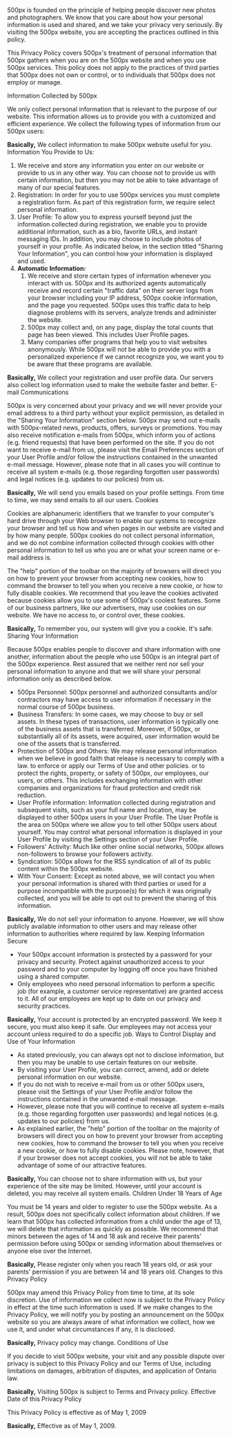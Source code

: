500px is founded on the principle of helping people discover new photos and photographers. We know that you care about how your personal information is used and shared, and we take your privacy very seriously. By visiting the 500px website, you are accepting the practices outlined in this policy.

This Privacy Policy covers 500px's treatment of personal information that 500px gathers when you are on the 500px website and when you use 500px services. This policy does not apply to the practices of third parties that 500px does not own or control, or to individuals that 500px does not employ or manage.

Information Collected by 500px

We only collect personal information that is relevant to the purpose of our website. This information allows us to provide you with a customized and efficient experience. We collect the following types of information from our 500px users:  
  

**Basically,** We collect information to make 500px website useful for you. Information You Provide to Us:

1.  We receive and store any information you enter on our website or provide to us in any other way. You can choose not to provide us with certain information, but then you may not be able to take advantage of many of our special features.
2.  Registration: In order for you to use 500px services you must complete a registration form. As part of this registration form, we require select personal information.
3.  User Profile: To allow you to express yourself beyond just the information collected during registration, we enable you to provide additional information, such as a bio, favorite URLs, and instant messaging IDs. In addition, you may choose to include photos of yourself in your profile. As indicated below, in the section titled "Sharing Your Information", you can control how your information is displayed and used.
4.  **Automatic Information:**
    1.  We receive and store certain types of information whenever you interact with us. 500px and its authorized agents automatically receive and record certain "traffic data" on their server logs from your browser including your IP address, 500px cookie information, and the page you requested. 500px uses this traffic data to help diagnose problems with its servers, analyze trends and administer the website.
    2.  500px may collect and, on any page, display the total counts that page has been viewed. This includes User Profile pages.
    3.  Many companies offer programs that help you to visit websites anonymously. While 500px will not be able to provide you with a personalized experience if we cannot recognize you, we want you to be aware that these programs are available.

**Basically,** We collect your registration and user profile data. Our servers also collect log information used to make the website faster and better. E-mail Communications

500px is very concerned about your privacy and we will never provide your email address to a third party without your explicit permission, as detailed in the "Sharing Your Information" section below. 500px may send out e-mails with 500px-related news, products, offers, surveys or promotions. You may also receive notification e-mails from 500px, which inform you of actions (e.g. friend requests) that have been performed on the site. If you do not want to receive e-mail from us, please visit the Email Preferences section of your User Profile and/or follow the instructions contained in the unwanted e-mail message. However, please note that in all cases you will continue to receive all system e-mails (e.g. those regarding forgotten user passwords) and legal notices (e.g. updates to our policies) from us.

**Basically,** We will send you emails based on your profile settings. From time to time, we may send emails to all our users. Cookies

Cookies are alphanumeric identifiers that we transfer to your computer's hard drive through your Web browser to enable our systems to recognize your browser and tell us how and when pages in our website are visited and by how many people. 500px cookies do not collect personal information, and we do not combine information collected through cookies with other personal information to tell us who you are or what your screen name or e-mail address is.

The "help" portion of the toolbar on the majority of browsers will direct you on how to prevent your browser from accepting new cookies, how to command the browser to tell you when you receive a new cookie, or how to fully disable cookies. We recommend that you leave the cookies activated because cookies allow you to use some of 500px's coolest features. Some of our business partners, like our advertisers, may use cookies on our website. We have no access to, or control over, these cookies.

**Basically,** To remember you, our system will give you a cookie. It's safe. Sharing Your Information

Because 500px enables people to discover and share information with one another, information about the people who use 500px is an integral part of the 500px experience. Rest assured that we neither rent nor sell your personal information to anyone and that we will share your personal information only as described below.

*   500px Personnel: 500px personnel and authorized consultants and/or contractors may have access to user information if necessary in the normal course of 500px business.
*   Business Transfers: In some cases, we may choose to buy or sell assets. In these types of transactions, user information is typically one of the business assets that is transferred. Moreover, if 500px, or substantially all of its assets, were acquired, user information would be one of the assets that is transferred.
*   Protection of 500px and Others: We may release personal information when we believe in good faith that release is necessary to comply with a law. to enforce or apply our Terms of Use and other policies. or to protect the rights, property, or safety of 500px, our employees, our users, or others. This includes exchanging information with other companies and organizations for fraud protection and credit risk reduction.
*   User Profile information: Information collected during registration and subsequent visits, such as your full name and location, may be displayed to other 500px users in your User Profile. The User Profile is the area on 500px where we allow you to tell other 500px users about yourself. You may control what personal information is displayed in your User Profile by visiting the Settings section of your User Profile.
*   Followers' Activity: Much like other online social networks, 500px allows non-followers to browse your followers activity.
*   Syndication: 500px allows for the RSS syndication of all of its public content within the 500px website.
*   With Your Consent: Except as noted above, we will contact you when your personal information is shared with third parties or used for a purpose incompatible with the purpose(s) for which it was originally collected, and you will be able to opt out to prevent the sharing of this information.

**Basically,** We do not sell your information to anyone. However, we will show publicly available information to other users and may release other information to authorities where required by law. Keeping Information Secure

*   Your 500px account information is protected by a password for your privacy and security. Protect against unauthorized access to your password and to your computer by logging off once you have finished using a shared computer.
*   Only employees who need personal information to perform a specific job (for example, a customer service representative) are granted access to it. All of our employees are kept up to date on our privacy and security practices.

**Basically,** Your account is protected by an encrypted password. We keep it secure, you must also keep it safe. Our employees may not access your account unless required to do a specific job. Ways to Control Display and Use of Your Information

*   As stated previously, you can always opt not to disclose information, but then you may be unable to use certain features on our website.
*   By visiting your User Profile, you can correct, amend, add or delete personal information on our website.
*   If you do not wish to receive e-mail from us or other 500px users, please visit the Settings of your User Profile and/or follow the instructions contained in the unwanted e-mail message.
*   However, please note that you will continue to receive all system e-mails (e.g. those regarding forgotten user passwords) and legal notices (e.g. updates to our policies) from us.
*   As explained earlier, the "help" portion of the toolbar on the majority of browsers will direct you on how to prevent your browser from accepting new cookies, how to command the browser to tell you when you receive a new cookie, or how to fully disable cookies. Please note, however, that if your browser does not accept cookies, you will not be able to take advantage of some of our attractive features.

**Basically,** You can choose not to share information with us, but your experience of the site may be limited. However, until your account is deleted, you may receive all system emails. Children Under 18 Years of Age

You must be 14 years and older to register to use the 500px website. As a result, 500px does not specifically collect information about children. If we learn that 500px has collected information from a child under the age of 13, we will delete that information as quickly as possible. We recommend that minors between the ages of 14 and 18 ask and receive their parents' permission before using 500px or sending information about themselves or anyone else over the Internet.

**Basically,** Please register only when you reach 18 years old, or ask your parents' permission if you are between 14 and 18 years old. Changes to this Privacy Policy

500px may amend this Privacy Policy from time to time, at its sole discretion. Use of information we collect now is subject to the Privacy Policy in effect at the time such information is used. If we make changes to the Privacy Policy, we will notify you by posting an announcement on the 500px website so you are always aware of what information we collect, how we use it, and under what circumstances if any, it is disclosed.

**Basically,** Privacy policy may change. Conditions of Use

If you decide to visit 500px website, your visit and any possible dispute over privacy is subject to this Privacy Policy and our Terms of Use, including limitations on damages, arbitration of disputes, and application of Ontario law.

**Basically,** Visiting 500px is subject to Terms and Privacy policy. Effective Date of this Privacy Policy

This Privacy Policy is effective as of May 1, 2009

**Basically,** Effective as of May 1, 2009.